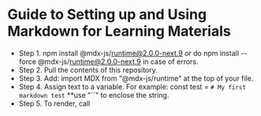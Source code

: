 # Guide to Setting up and Using Markdown for Learning Materials

- Step 1. npm install @mdx-js/runtime@2.0.0-next.9 or do npm install --force @mdx-js/runtime@2.0.0-next.9 in case of errors.
- Step 2. Pull the contents of this repository. 
- Step 3. Add: import MDX from "@mdx-js/runtime" at the top of your file.
- Step 4. Assign text to a variable. For example: const test = `# My first markdown test` **use "``" to enclose the string.
- Step 5. To render, call <Markdown mdx = {test} />